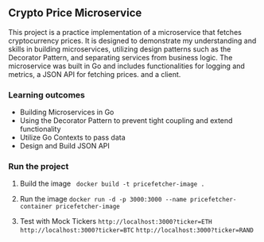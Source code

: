 ## Crypto Price Microservice

This project is a practice implementation of a microservice that fetches cryptocurrency prices.
It is designed to demonstrate my understanding and skills in building microservices, utilizing
design patterns such as the Decorator Pattern, and separating services from business logic.
The microservice was built in Go and includes functionalities for logging and metrics, a JSON API
for fetching prices. and a client.

### Learning outcomes
- Building Microservices in Go
- Using the Decorator Pattern to prevent tight coupling and extend functionality
- Utilize Go Contexts to pass data
- Design and Build JSON API

### Run the project
1. Build the image
` docker build -t pricefetcher-image .`

2. Run the image
`docker run -d -p 3000:3000 --name pricefetcher-container pricefetcher-image`

3. Test with Mock Tickers
`http://localhost:3000?ticker=ETH`
`http://localhost:3000?ticker=BTC`
`http://localhost:3000?ticker=RAND`
